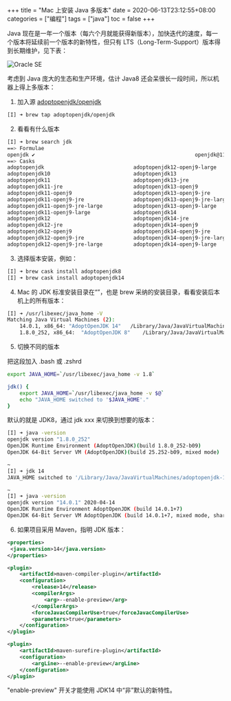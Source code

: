 +++
title = "Mac 上安装 Java 多版本"
date = 2020-06-13T23:12:55+08:00
categories = ["编程"]
tags = ["java"]
toc = false
+++

<!--more-->

Java 现在是一年一个版本（每六个月就能获得新版本），加快迭代的速度，每一个版本将延续前一个版本的新特性，但只有 LTS（Long-Term-Support）版本得到长期维护，见下表：

![Oracle SE](/images/java/Oracle_Java_SE_Support_Roadmap.png)

考虑到 Java 庞大的生态和生产环境，估计 Java8 还会呆很长一段时间，所以机器上得上多版本：

1. 加入源 [adoptopenjdk/openjdk](https://github.com/AdoptOpenJDK/homebrew-openjdk)

```bash
[I] ➜ brew tap adoptopenjdk/openjdk
```

2. 看看有什么版本

```bash
[I] ➜ brew search jdk
==> Formulae
openjdk ✔                                                    openjdk@11
==> Casks
adoptopenjdk                             adoptopenjdk12-openj9-large              adoptopenjdk8 ✔
adoptopenjdk10                           adoptopenjdk13                           adoptopenjdk8 ✔
adoptopenjdk11                           adoptopenjdk13-jre                       adoptopenjdk8-jre
adoptopenjdk11-jre                       adoptopenjdk13-openj9                    adoptopenjdk8-openj9
adoptopenjdk11-openj9                    adoptopenjdk13-openj9-jre                adoptopenjdk8-openj9-jre
adoptopenjdk11-openj9-jre                adoptopenjdk13-openj9-jre-large          adoptopenjdk8-openj9-jre-large
adoptopenjdk11-openj9-jre-large          adoptopenjdk13-openj9-large              adoptopenjdk8-openj9-large
adoptopenjdk11-openj9-large              adoptopenjdk14                           adoptopenjdk9
adoptopenjdk12                           adoptopenjdk14-jre                       jdk-mission-control
adoptopenjdk12-jre                       adoptopenjdk14-openj9                    oracle-jdk
adoptopenjdk12-openj9                    adoptopenjdk14-openj9-jre                oracle-jdk-javadoc
adoptopenjdk12-openj9-jre                adoptopenjdk14-openj9-jre-large          sapmachine-jdk
adoptopenjdk12-openj9-jre-large          adoptopenjdk14-openj9-large
```

3. 选择版本安装，例如：

```bash
[I] ➜ brew cask install adoptopenjdk8
[I] ➜ brew cask install adoptopenjdk14
```

4. Mac 的 JDK 标准安装目录在“”，也是 brew 采纳的安装目录，看看安装后本机上的所有版本：

```bash
[I] ➜ /usr/libexec/java_home -V
Matching Java Virtual Machines (2):
    14.0.1, x86_64:	"AdoptOpenJDK 14"	/Library/Java/JavaVirtualMachines/adoptopenjdk-14.jdk/Contents/Home
    1.8.0_252, x86_64:	"AdoptOpenJDK 8"	/Library/Java/JavaVirtualMachines/adoptopenjdk-8.jdk/Contents/Home
```

5. 切换不同的版本

把这段加入 .bash 或 .zshrd

```bash
export JAVA_HOME=`/usr/libexec/java_home -v 1.8`

jdk() {
    export JAVA_HOME=`/usr/libexec/java_home -v $@`
    echo "JAVA_HOME switched to '$JAVA_HOME'."
}
```

默认的就是 JDK8，通过 jdk xxx 来切换到想要的版本：

```bash
[I] ➜ java -version
openjdk version "1.8.0_252"
OpenJDK Runtime Environment (AdoptOpenJDK)(build 1.8.0_252-b09)
OpenJDK 64-Bit Server VM (AdoptOpenJDK)(build 25.252-b09, mixed mode)                                               /0.1s

~
[I] ➜ jdk 14
JAVA_HOME switched to '/Library/Java/JavaVirtualMachines/adoptopenjdk-14.jdk/Contents/Home'.                        /0.0s

~
[I] ➜ java -version
openjdk version "14.0.1" 2020-04-14
OpenJDK Runtime Environment AdoptOpenJDK (build 14.0.1+7)
OpenJDK 64-Bit Server VM AdoptOpenJDK (build 14.0.1+7, mixed mode, sharing)
```

6. 如果项目采用 Maven，指明 JDK 版本：

```xml
<properties>
 <java.version>14</java.version>
</properties>

<plugin>
    <artifactId>maven-compiler-plugin</artifactId>
    <configuration>
        <release>14</release>
        <compilerArgs>
            <arg>--enable-preview</arg>
        </compilerArgs>
        <forceJavacCompilerUse>true</forceJavacCompilerUse>
        <parameters>true</parameters>
    </configuration>
</plugin>

<plugin>
    <artifactId>maven-surefire-plugin</artifactId>
    <configuration>
        <argLine>--enable-preview</argLine>
    </configuration>
</plugin>
```

"enable-preview" 开关才能使用 JDK14 中“非”默认的新特性。
